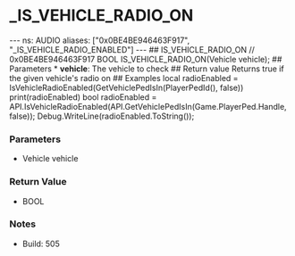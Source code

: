 # _IS_VEHICLE_RADIO_ON

--- ns: AUDIO aliases: ["0x0BE4BE946463F917", "_IS_VEHICLE_RADIO_ENABLED"] --- ## IS_VEHICLE_RADIO_ON  // 0x0BE4BE946463F917 BOOL IS_VEHICLE_RADIO_ON(Vehicle vehicle);  ## Parameters * **vehicle**: The vehicle to check  ## Return value Returns true if the given vehicle's radio on  ## Examples local radioEnabled = IsVehicleRadioEnabled(GetVehiclePedIsIn(PlayerPedId(), false)) print(radioEnabled) bool radioEnabled = API.IsVehicleRadioEnabled(API.GetVehiclePedIsIn(Game.PlayerPed.Handle, false)); Debug.WriteLine(radioEnabled.ToString());

### Parameters
* Vehicle vehicle

### Return Value
* BOOL

### Notes
* Build: 505

